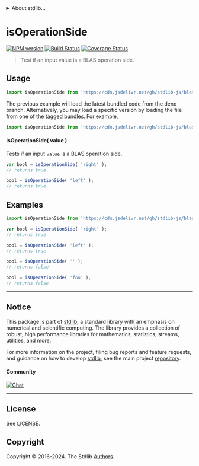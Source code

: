 <!--

@license Apache-2.0

Copyright (c) 2024 The Stdlib Authors.

Licensed under the Apache License, Version 2.0 (the "License");
you may not use this file except in compliance with the License.
You may obtain a copy of the License at

   http://www.apache.org/licenses/LICENSE-2.0

Unless required by applicable law or agreed to in writing, software
distributed under the License is distributed on an "AS IS" BASIS,
WITHOUT WARRANTIES OR CONDITIONS OF ANY KIND, either express or implied.
See the License for the specific language governing permissions and
limitations under the License.

-->


<details>
  <summary>
    About stdlib...
  </summary>
  <p>We believe in a future in which the web is a preferred environment for numerical computation. To help realize this future, we've built stdlib. stdlib is a standard library, with an emphasis on numerical and scientific computation, written in JavaScript (and C) for execution in browsers and in Node.js.</p>
  <p>The library is fully decomposable, being architected in such a way that you can swap out and mix and match APIs and functionality to cater to your exact preferences and use cases.</p>
  <p>When you use stdlib, you can be absolutely certain that you are using the most thorough, rigorous, well-written, studied, documented, tested, measured, and high-quality code out there.</p>
  <p>To join us in bringing numerical computing to the web, get started by checking us out on <a href="https://github.com/stdlib-js/stdlib">GitHub</a>, and please consider <a href="https://opencollective.com/stdlib">financially supporting stdlib</a>. We greatly appreciate your continued support!</p>
</details>

# isOperationSide

[![NPM version][npm-image]][npm-url] [![Build Status][test-image]][test-url] [![Coverage Status][coverage-image]][coverage-url] <!-- [![dependencies][dependencies-image]][dependencies-url] -->

> Test if an input value is a BLAS operation side.

<!-- Section to include introductory text. Make sure to keep an empty line after the intro `section` element and another before the `/section` close. -->

<section class="intro">

</section>

<!-- /.intro -->

<!-- Package usage documentation. -->



<section class="usage">

## Usage

```javascript
import isOperationSide from 'https://cdn.jsdelivr.net/gh/stdlib-js/blas-base-assert-is-operation-side@deno/mod.js';
```
The previous example will load the latest bundled code from the deno branch. Alternatively, you may load a specific version by loading the file from one of the [tagged bundles](https://github.com/stdlib-js/blas-base-assert-is-operation-side/tags). For example,

```javascript
import isOperationSide from 'https://cdn.jsdelivr.net/gh/stdlib-js/blas-base-assert-is-operation-side@v0.0.1-deno/mod.js';
```

#### isOperationSide( value )

Tests if an input `value` is a BLAS operation side.

```javascript
var bool = isOperationSide( 'right' );
// returns true

bool = isOperationSide( 'left' );
// returns true
```

</section>

<!-- /.usage -->

<!-- Package usage notes. Make sure to keep an empty line after the `section` element and another before the `/section` close. -->

<section class="notes">

</section>

<!-- /.notes -->

<!-- Package usage examples. -->

<section class="examples">

## Examples

<!-- eslint no-undef: "error" -->

```javascript
import isOperationSide from 'https://cdn.jsdelivr.net/gh/stdlib-js/blas-base-assert-is-operation-side@deno/mod.js';

var bool = isOperationSide( 'right' );
// returns true

bool = isOperationSide( 'left' );
// returns true

bool = isOperationSide( '' );
// returns false

bool = isOperationSide( 'foo' );
// returns false
```

</section>

<!-- /.examples -->

<!-- Section to include cited references. If references are included, add a horizontal rule *before* the section. Make sure to keep an empty line after the `section` element and another before the `/section` close. -->

<section class="references">

</section>

<!-- /.references -->

<!-- Section for related `stdlib` packages. Do not manually edit this section, as it is automatically populated. -->

<section class="related">

</section>

<!-- /.related -->

<!-- Section for all links. Make sure to keep an empty line after the `section` element and another before the `/section` close. -->


<section class="main-repo" >

* * *

## Notice

This package is part of [stdlib][stdlib], a standard library with an emphasis on numerical and scientific computing. The library provides a collection of robust, high performance libraries for mathematics, statistics, streams, utilities, and more.

For more information on the project, filing bug reports and feature requests, and guidance on how to develop [stdlib][stdlib], see the main project [repository][stdlib].

#### Community

[![Chat][chat-image]][chat-url]

---

## License

See [LICENSE][stdlib-license].


## Copyright

Copyright &copy; 2016-2024. The Stdlib [Authors][stdlib-authors].

</section>

<!-- /.stdlib -->

<!-- Section for all links. Make sure to keep an empty line after the `section` element and another before the `/section` close. -->

<section class="links">

[npm-image]: http://img.shields.io/npm/v/@stdlib/blas-base-assert-is-operation-side.svg
[npm-url]: https://npmjs.org/package/@stdlib/blas-base-assert-is-operation-side

[test-image]: https://github.com/stdlib-js/blas-base-assert-is-operation-side/actions/workflows/test.yml/badge.svg?branch=v0.0.1
[test-url]: https://github.com/stdlib-js/blas-base-assert-is-operation-side/actions/workflows/test.yml?query=branch:v0.0.1

[coverage-image]: https://img.shields.io/codecov/c/github/stdlib-js/blas-base-assert-is-operation-side/main.svg
[coverage-url]: https://codecov.io/github/stdlib-js/blas-base-assert-is-operation-side?branch=main

<!--

[dependencies-image]: https://img.shields.io/david/stdlib-js/blas-base-assert-is-operation-side.svg
[dependencies-url]: https://david-dm.org/stdlib-js/blas-base-assert-is-operation-side/main

-->

[chat-image]: https://img.shields.io/gitter/room/stdlib-js/stdlib.svg
[chat-url]: https://app.gitter.im/#/room/#stdlib-js_stdlib:gitter.im

[stdlib]: https://github.com/stdlib-js/stdlib

[stdlib-authors]: https://github.com/stdlib-js/stdlib/graphs/contributors

[umd]: https://github.com/umdjs/umd
[es-module]: https://developer.mozilla.org/en-US/docs/Web/JavaScript/Guide/Modules

[deno-url]: https://github.com/stdlib-js/blas-base-assert-is-operation-side/tree/deno
[deno-readme]: https://github.com/stdlib-js/blas-base-assert-is-operation-side/blob/deno/README.md
[umd-url]: https://github.com/stdlib-js/blas-base-assert-is-operation-side/tree/umd
[umd-readme]: https://github.com/stdlib-js/blas-base-assert-is-operation-side/blob/umd/README.md
[esm-url]: https://github.com/stdlib-js/blas-base-assert-is-operation-side/tree/esm
[esm-readme]: https://github.com/stdlib-js/blas-base-assert-is-operation-side/blob/esm/README.md
[branches-url]: https://github.com/stdlib-js/blas-base-assert-is-operation-side/blob/main/branches.md

[stdlib-license]: https://raw.githubusercontent.com/stdlib-js/blas-base-assert-is-operation-side/main/LICENSE

</section>

<!-- /.links -->

